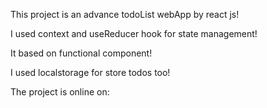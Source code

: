 This project is an advance todoList webApp by react js! 

I used context and useReducer hook for state management! 

It based on functional component! 

I used localstorage for store todos too! 

The project is online on: 

